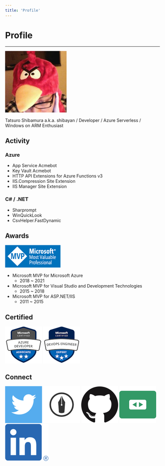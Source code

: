 ```yaml
---
title: 'Profile'
---
```


# Profile

---

![Tatsuro Shibamura](./images/shibayan.jpg)

Tatsuro Shibamura a.k.a. shibayan / Developer / Azure Serverless / Windows on ARM Enthusiast

## Activity

### Azure

- App Service Acmebot
- Key Vault Acmebot
- HTTP API Extensions for Azure Functions v3
- IIS.Compression Site Extension
- IIS Manager Site Extension

### C# / .NET

- Sharprompt
- WinQuickLook
- CsvHelper.FastDynamic

## Awards

[![Microsoft MVP](./images/msmvp.png)](https://mvp.microsoft.com/en-us/PublicProfile/4032161)

- Microsoft MVP for Microsoft Azure
  - 2018 ~ 2021
- Microsoft MVP for Visual Studio and Development Technologies
  - 2015 ~ 2018
- Microsoft MVP for ASP.NET/IIS
  - 2011 ~ 2015

## Certified

[![Microsoft Certified: Azure Developer Associate](./images/microsoft-certified-azure-developer-associate.png)](https://www.youracclaim.com/badges/b11ad743-c32d-49ee-9a35-c9988ff8405e/public_url)
[![Microsoft Certified: DevOps Engineer Expert](./images/microsoft-certified-devops-engineer-expert.png)](https://www.youracclaim.com/badges/4ab50eff-b218-4a5d-90fa-13075198717c/public_url)

## Connect

[![Twitter](./images/twitter.png)](https://twitter.com/shibayan)
[![Hatena Blog](./images/hatenablog.png)](https://blog.shibayan.jp)
[![GitHub](./images/github.png)](https://github.com/shibayan)
[![SpeakerDeck](./images/speakerdeck.png)](https://speakerdeck.com/shibayan)
[![SpeakerDeck](./images/linkedin.png)](https://www.linkedin.com/in/tatsuro-shibamura/)
